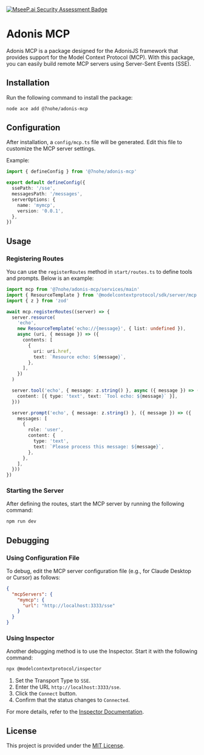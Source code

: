 [![MseeP.ai Security Assessment Badge](https://mseep.net/pr/7nohe-adonis-mcp-badge.png)](https://mseep.ai/app/7nohe-adonis-mcp)

# Adonis MCP

Adonis MCP is a package designed for the AdonisJS framework that provides support for the Model Context Protocol (MCP). With this package, you can easily build remote MCP servers using Server-Sent Events (SSE).

## Installation

Run the following command to install the package:

```bash
node ace add @7nohe/adonis-mcp
```

## Configuration

After installation, a `config/mcp.ts` file will be generated. Edit this file to customize the MCP server settings.

Example:

```ts
import { defineConfig } from '@7nohe/adonis-mcp'

export default defineConfig({
  ssePath: '/sse',
  messagesPath: '/messages',
  serverOptions: {
    name: 'mymcp',
    version: '0.0.1',
  },
})
```

## Usage

### Registering Routes

You can use the `registerRoutes` method in `start/routes.ts` to define tools and prompts. Below is an example:

```ts
import mcp from '@7nohe/adonis-mcp/services/main'
import { ResourceTemplate } from '@modelcontextprotocol/sdk/server/mcp.js'
import { z } from 'zod'

await mcp.registerRoutes((server) => {
  server.resource(
    'echo',
    new ResourceTemplate('echo://{message}', { list: undefined }),
    async (uri, { message }) => ({
      contents: [
        {
          uri: uri.href,
          text: `Resource echo: ${message}`,
        },
      ],
    })
  )

  server.tool('echo', { message: z.string() }, async ({ message }) => ({
    content: [{ type: 'text', text: `Tool echo: ${message}` }],
  }))

  server.prompt('echo', { message: z.string() }, ({ message }) => ({
    messages: [
      {
        role: 'user',
        content: {
          type: 'text',
          text: `Please process this message: ${message}`,
        },
      },
    ],
  }))
})
```

### Starting the Server

After defining the routes, start the MCP server by running the following command:

```bash
npm run dev
```

## Debugging

### Using Configuration File

To debug, edit the MCP server configuration file (e.g., for Claude Desktop or Cursor) as follows:

```json
{
  "mcpServers": {
    "mymcp": {
      "url": "http://localhost:3333/sse"
    }
  }
}
```

### Using Inspector

Another debugging method is to use the Inspector. Start it with the following command:

```bash
npx @modelcontextprotocol/inspector
```

1. Set the Transport Type to `SSE`.
2. Enter the URL `http://localhost:3333/sse`.
3. Click the `Connect` button.
4. Confirm that the status changes to `Connected`.

For more details, refer to the [Inspector Documentation](https://modelcontextprotocol.io/docs/tools/inspector).

## License

This project is provided under the [MIT License](./LICENSE.md).
